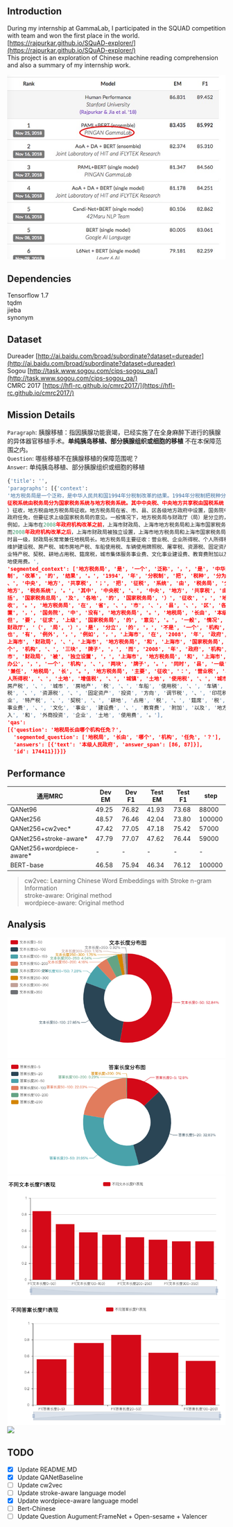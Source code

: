 ## Introduction
During my internship at GammaLab, I participated in the SQUAD competition with team and won the first place in the world.  [https://rajpurkar.github.io/SQuAD-explorer/](https://rajpurkar.github.io/SQuAD-explorer/)  
This project is an exploration of Chinese machine reading comprehension and also a summary of my internship work.

![squad](pic/squad.png)



## Dependencies
Tensorflow 1.7  
tqdm  
jieba  
synonym  

## Dataset
Dureader   [http://ai.baidu.com/broad/subordinate?dataset=dureader](http://ai.baidu.com/broad/subordinate?dataset=dureader)  
Sogou   [http://task.www.sogou.com/cips-sogou_qa/](http://task.www.sogou.com/cips-sogou_qa/)  
CMRC 2017  [https://hfl-rc.github.io/cmrc2017/](https://hfl-rc.github.io/cmrc2017/)  

## Mission Details
`Paragraph`:
胰腺移植：指因胰腺功能衰竭，已经实施了在全身麻醉下进行的胰腺的异体器官移植手术。__单纯胰岛移植、部分胰腺组织或细胞的移植__ 不在本保障范围之内。  
`Question`: 哪些移植不在胰腺移植的保障范围呢？  
`Answer`: 单纯胰岛移植、部分胰腺组织或细胞的移植
```python
{'title': '',
'paragraphs': [{'context':
'地方税务局是一个泛称，是中华人民共和国1994年分税制改革的结果。1994年分税制把税种分为中央税、地方税、中央地方共享税；把
征税系统由税务局分为国家税务系统与地方税务系统。其中中央税、中央地方共享税由国税系统（包括国家税务总局及各地的国家税务局
）征收，地方税由地方税务局征收。地方税务局在省、市、县、区各级地方政府中设置，国务院中没有地方税务局。地税局长由本级人民
政府任免，但要征求上级国家税务局的意见。一般情况下，地方税务局与财政厅（局）是分立的，不是一个机构两块牌子。但也有例外，
例如，上海市在2008年政府机构改革之前，上海市财政局、上海市地方税务局和上海市国家税务局为合署办公，一个机构、三块牌子，
而2008年政府机构改革之后，上海市财政局被独立设置，上海市地方税务局和上海市国家税务局仍为合署办公，一个机构、两块牌子。同
时县一级，财政局长常常兼任地税局长。地方税务局主要征收：营业税、企业所得税、个人所得税、土地增值税、城镇土地使用税、城市
维护建设税、房产税、城市房地产税、车船使用税、车辆使用牌照税、屠宰税、资源税、固定资产投资方向调节税、印花税、农业税、农
业特产税、契税、耕地占用税、筵席税，城市集体服务事业费、文化事业建设费、教育费附加以及地方税的滞补罚收入和外商投资企业土
地使用费。',
'segmented_context': ['地方税务局', '是', '一个', '泛称', '，', '是', '中华人民共和国', '1994', '年', '分税
制', '改革', '的', '结果', '。', '1994', '年', '分税制', '把', '税种', '分为', '中央税', '、', '地方税', '
、', '中央', '地方', '共享税', '；', '把', '征税', '系统', '由', '税务局', '分为', '国家', '税务系统', '与', '
地方', '税务系统', '。', '其中', '中央税', '、', '中央', '地方', '共享税', '由', '国税', '系统', '（', '包
括', '国家税务总局', '及', '各地', '的', '国家税务局', '）', '征收', '，', '地方税', '由', '地方税务局', '征
收', '。', '地方税务局', '在', '省', '、', '市', '、', '县', '、', '区', '各级', '地方', '政府', '中', '设
置', '，', '国务院', '中', '没有', '地方税务局', '。', '地税局', '长由', '本级', '人民政府', '任免', '，', '
但', '要', '征求', '上级', '国家税务局', '的', '意见', '。', '一般', '情况', '下', '，', '地方税务局', '与', '
财政厅', '（', '局', '）', '是', '分立', '的', '，', '不是', '一个', '机构', '两块', '牌子', '。', '但', '
也', '有', '例外', '，', '例如', '，', '上海市', '在', '2008', '年', '政府', '机构', '改革', '之前', '，', '
上海市', '财政局', '、', '上海市', '地方税务局', '和', '上海市', '国家税务局', '为', '合署', '办公', '，', '一
个', '机构', '、', '三块', '牌子', '，', '而', '2008', '年', '政府', '机构', '改革', '之后', '，', '上海
市', '财政局', '被', '独立设置', '，', '上海市', '地方税务局', '和', '上海市', '国家税务局', '仍为', '合署', '
办公', '，', '一个', '机构', '、', '两块', '牌子', '。', '同时', '县', '一级', '，', '财政', '局长', '常常',
'兼任', '地税局', '长', '。', '地方税务局', '主要', '征收', '：', '营业税', '、', '企业', '所得税', '、', '个
人所得税', '、', '土地', '增值税', '、', '城镇', '土地', '使用税', '、', '城市', '维护', '建设', '税', '、', '
房产税', '、', '城市', '房地产', '税', '、', '车船', '使用税', '、', '车辆', '使用', '牌照税', '、', '屠宰
税', '、', '资源税', '、', '固定资产', '投资', '方向', '调节税', '、', '印花税', '、', '农业税', '、', '农
业', '特产税', '、', '契税', '、', '耕地', '占用', '税', '、', '筵席', '税', '，', '城市', '集体', '服务', '
事业费', '、', '文化', '事业', '建设费', '、', '教育费', '附加', '以及', '地方税', '的', '滞', '补罚', '收
入', '和', '外商投资', '企业', '土地', '使用费', '。'],
'qas':
[{'question': '地税局长由哪个机构任免？',
  'segmented_question': ['地税局', '长由', '哪个', '机构', '任免', '？'],
  'answers': [{'text': '本级人民政府', 'answer_span': [86, 87]}],
  'id': 174411}]}]}
```

## Performance
通用MRC|Dev EM|Dev F1|Test EM|Test F1|step
----|----|----|----|----|---
QANet96|49.25|76.82|41.93|73.68|88000
QANet256|48.57|76.46|42.04|73.80|100000
QANet256+cw2vec*|47.42|77.05|47.18|75.42|57000
QANet256+stroke-aware*|47.79|77.07|47.62|76.44|59000
QANet256+wordpiece-aware*|-|-|-|-|-
BERT-base|46.58|75.94|46.34|76.12|100000

>cw2vec: Learning Chinese Word Embeddings with Stroke n-gram Information  
stroke-aware: Original method   
wordpiece-aware: Original method

## Analysis
![](/pic/length.png)
![](/pic/ansl.png)
![](/pic/f11.png)
![](/pic/f12.png)
![](/pic/score.png)


## TODO
- [x] Update README.MD
- [x] Update QANetBaseline
- [ ] Update cw2vec
- [ ] Update stroke-aware language model
- [x] Update wordpiece-aware language model
- [ ] Bert-Chinese 
- [ ] Update Question Augument:FrameNet + Open-sesame + Valencer
